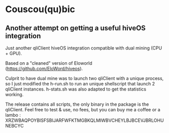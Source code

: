 # Couscou(qu)bic
## Another attempt on getting a useful hiveOS integration
Just another qliClient hiveOS integration compatible with dual mining (CPU + GPU).

Based on a "cleaned" version of Eloworld (https://github.com/EloWord/hiveos).

Culprit to have dual mine was to launch two qliClient with a unique process, so I just modified the h-run.sh to run an unique shellscript that launch 2 qliClient instances.
h-stats.sh was also adapted to get the statistics working.

The release contains all scripts, the only binary in the package is the qliClient.
Feel free to test & use, no fees, but you can buy me a coffee or a lambo : XRZWBAQPOYBISFSBIJARFWFKTMGBKQLMIWBVCHEYLBJBCEVJBRLOHUNEBCYC
